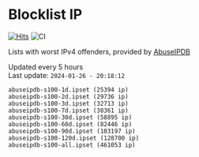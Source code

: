 # Blocklist IP

[![Hits](https://hits.seeyoufarm.com/api/count/incr/badge.svg?url=https%3A%2F%2Fgithub.com%2Fborestad%2Fblocklist-ip%2F&count_bg=%2379C83D&title_bg=%23555555&icon=&icon_color=%23E7E7E7&title=hits&edge_flat=false)](https://hits.seeyoufarm.com)  ![CI](https://img.shields.io/github/workflow/status/borestad/blocklist-ip/CI?style=flat-square)

Lists with worst IPv4 offenders, provided by [AbuseIPDB](https://www.abuseipdb.com/)

<!-- FOOTER-PLACEHOLDER -->
Updated every 5 hours<br>
Last update: `2024-01-26 - 20:18:12`
```
abuseipdb-s100-1d.ipset (25394 ip)
abuseipdb-s100-2d.ipset (29736 ip)
abuseipdb-s100-3d.ipset (32713 ip)
abuseipdb-s100-7d.ipset (38361 ip)
abuseipdb-s100-30d.ipset (58895 ip)
abuseipdb-s100-60d.ipset (82446 ip)
abuseipdb-s100-90d.ipset (103197 ip)
abuseipdb-s100-120d.ipset (128700 ip)
abuseipdb-s100-all.ipset (461053 ip)
```
